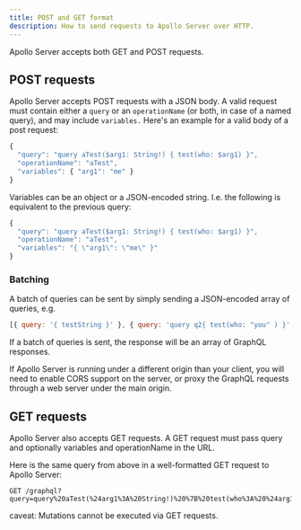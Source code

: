 ```yaml
---
title: POST and GET format
description: How to send requests to Apollo Server over HTTP.
---
```


Apollo Server accepts both GET and POST requests.

<h2 id="postRequests">POST requests</h2>

Apollo Server accepts POST requests with a JSON body. A valid request must contain either a `query` or an `operationName` (or both, in case of a named query), and may include `variables.` Here's an example for a valid body of a post request:

```js
{
  "query": "query aTest($arg1: String!) { test(who: $arg1) }",
  "operationName": "aTest",
  "variables": { "arg1": "me" }
}
```

Variables can be an object or a JSON-encoded string. I.e. the following is equivalent to the previous query:

```js
{
  "query": "query aTest($arg1: String!) { test(who: $arg1) }",
  "operationName": "aTest",
  "variables": "{ \"arg1\": \"me\" }"
}
```

<h3 id="batching">Batching</h3>

A batch of queries can be sent by simply sending a JSON-encoded array of queries, e.g.

```js
[{ query: '{ testString }' }, { query: 'query q2{ test(who: "you" ) }' }];
```

If a batch of queries is sent, the response will be an array of GraphQL responses.

If Apollo Server is running under a different origin than your client, you will need to enable CORS support on the server, or proxy the GraphQL requests through a web server under the main origin.

<h2 id="getRequests">GET requests</h2>

Apollo Server also accepts GET requests. A GET request must pass query and optionally variables and operationName in the URL.

Here is the same query from above in a well-formatted GET request to Apollo Server:

```
GET /graphql?query=query%20aTest(%24arg1%3A%20String!)%20%7B%20test(who%3A%20%24arg1)%20%7D&operationName=aTest&variables=me
```

caveat: Mutations cannot be executed via GET requests.
